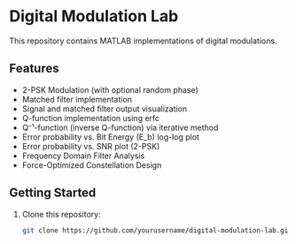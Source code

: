 # Digital Modulation Lab

This repository contains MATLAB implementations of digital modulations.

## Features

- 2-PSK Modulation (with optional random phase)
- Matched filter implementation
- Signal and matched filter output visualization
- Q-function implementation using erfc
- Q⁻¹-function (inverse Q-function) via iterative method
- Error probability vs. Bit Energy (E_b) log-log plot
- Error probability vs. SNR plot (2-PSK)
- Frequency Domain Filter Analysis
- Force-Optimized Constellation Design




## Getting Started

1. Clone this repository:
   ```bash
   git clone https://github.com/yourusername/digital-modulation-lab.git
